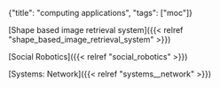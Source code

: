 {"title": "computing applications", "tags": ["moc"]}

[Shape based image retrieval system]({{< relref "shape_based_image_retrieval_system" >}})

[Social Robotics]({{< relref "social_robotics" >}})

[Systems: Network]({{< relref "systems__network" >}})

